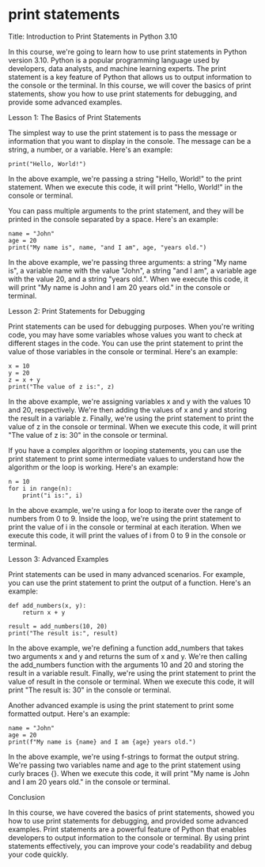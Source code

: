 
print statements
================
Title: Introduction to Print Statements in Python 3.10

In this course, we're going to learn how to use print statements in Python version 3.10. Python is a popular programming language used by developers, data analysts, and machine learning experts. The print statement is a key feature of Python that allows us to output information to the console or the terminal. In this course, we will cover the basics of print statements, show you how to use print statements for debugging, and provide some advanced examples.

Lesson 1: The Basics of Print Statements

The simplest way to use the print statement is to pass the message or information that you want to display in the console. The message can be a string, a number, or a variable. Here's an example:

```
print("Hello, World!")
```

In the above example, we're passing a string "Hello, World!" to the print statement. When we execute this code, it will print "Hello, World!" in the console or terminal.

You can pass multiple arguments to the print statement, and they will be printed in the console separated by a space. Here's an example:

```
name = "John"
age = 20
print("My name is", name, "and I am", age, "years old.")
```

In the above example, we're passing three arguments: a string "My name is", a variable name with the value "John", a string "and I am", a variable age with the value 20, and a string "years old.". When we execute this code, it will print "My name is John and I am 20 years old." in the console or terminal.

Lesson 2: Print Statements for Debugging

Print statements can be used for debugging purposes. When you're writing code, you may have some variables whose values you want to check at different stages in the code. You can use the print statement to print the value of those variables in the console or terminal. Here's an example:

```
x = 10
y = 20
z = x + y
print("The value of z is:", z)
```

In the above example, we're assigning variables x and y with the values 10 and 20, respectively. We're then adding the values of x and y and storing the result in a variable z. Finally, we're using the print statement to print the value of z in the console or terminal. When we execute this code, it will print "The value of z is: 30" in the console or terminal.

If you have a complex algorithm or looping statements, you can use the print statement to print some intermediate values to understand how the algorithm or the loop is working. Here's an example:

```
n = 10
for i in range(n):
    print("i is:", i)
```

In the above example, we're using a for loop to iterate over the range of numbers from 0 to 9. Inside the loop, we're using the print statement to print the value of i in the console or terminal at each iteration. When we execute this code, it will print the values of i from 0 to 9 in the console or terminal.

Lesson 3: Advanced Examples

Print statements can be used in many advanced scenarios. For example, you can use the print statement to print the output of a function. Here's an example:

```
def add_numbers(x, y):
    return x + y

result = add_numbers(10, 20)
print("The result is:", result)
```

In the above example, we're defining a function add_numbers that takes two arguments x and y and returns the sum of x and y. We're then calling the add_numbers function with the arguments 10 and 20 and storing the result in a variable result. Finally, we're using the print statement to print the value of result in the console or terminal. When we execute this code, it will print "The result is: 30" in the console or terminal.

Another advanced example is using the print statement to print some formatted output. Here's an example:

```
name = "John"
age = 20
print(f"My name is {name} and I am {age} years old.")
```

In the above example, we're using f-strings to format the output string. We're passing two variables name and age to the print statement using curly braces {}. When we execute this code, it will print "My name is John and I am 20 years old." in the console or terminal.

Conclusion

In this course, we have covered the basics of print statements, showed you how to use print statements for debugging, and provided some advanced examples. Print statements are a powerful feature of Python that enables developers to output information to the console or terminal. By using print statements effectively, you can improve your code's readability and debug your code quickly.
